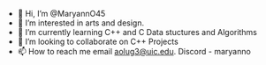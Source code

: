 - 👋 Hi, I’m @MaryannO45
- 👀 I’m interested in arts and design.
- 🌱 I’m currently learning C++ and C Data stuctures and Algorithms
- 💞️ I’m looking to collaborate on C++ Projects
- 📫 How to reach me email aolug3@uic.edu. Discord - maryanno

<!---
MaryannO45/MaryannO45 is a ✨ special ✨ repository because its `README.md` (this file) appears on your GitHub profile.
You can click the Preview link to take a look at your changes.
--->
